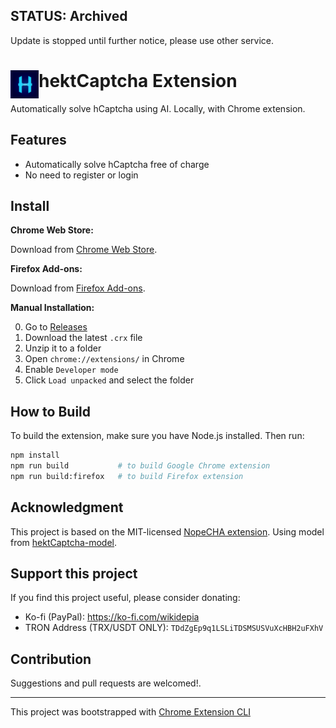 ## STATUS: Archived

Update is stopped until further notice, please use other service.

# <img src="public/icons/icon_48.png" width="45" align="left"> hektCaptcha Extension

Automatically solve hCaptcha using AI. Locally, with Chrome extension.

## Features

- Automatically solve hCaptcha free of charge
- No need to register or login

## Install

**Chrome Web Store:**

Download from [Chrome Web Store](https://chrome.google.com/webstore/detail/hektcaptcha-hcaptcha-solv/bpfdbfnkjelhloljelooneehdalcmljb).

**Firefox Add-ons:**

Download from [Firefox Add-ons](https://addons.mozilla.org/en-US/firefox/addon/hektcaptcha/).

**Manual Installation:**

0. Go to [Releases](https://github.com/Wikidepia/hektCaptcha-extension/releases)
1. Download the latest `.crx` file
2. Unzip it to a folder 
3. Open `chrome://extensions/` in Chrome
4. Enable `Developer mode`
5. Click `Load unpacked` and select the folder

## How to Build

To build the extension, make sure you have Node.js installed. Then run:

```bash
npm install
npm run build           # to build Google Chrome extension
npm run build:firefox   # to build Firefox extension
```

## Acknowledgment

This project is based on the MIT-licensed [NopeCHA extension](https://github.com/NopeCHALLC/nopecha-extension). Using model from [hektCaptcha-model](https://github.com/Wikidepia/hektCaptcha-model/).

## Support this project

If you find this project useful, please consider donating:

- Ko-fi (PayPal): https://ko-fi.com/wikidepia
- TRON Address (TRX/USDT ONLY): `TDdZgEp9q1LSLiTDSMSUSVuXcHBH2uFXhV`

## Contribution

Suggestions and pull requests are welcomed!.

---

This project was bootstrapped with [Chrome Extension CLI](https://github.com/dutiyesh/chrome-extension-cli)


